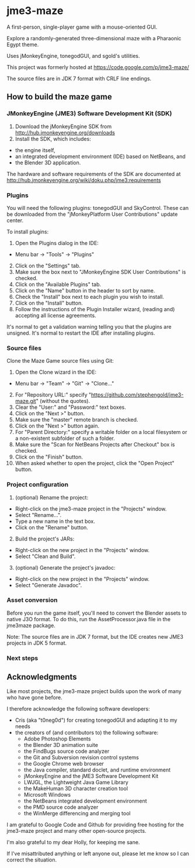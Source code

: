 # jme3-maze

A first-person, single-player game with a mouse-oriented GUI.

Explore a randomly-generated three-dimensional maze with a Pharaonic Egypt theme.

Uses jMonkeyEngine, tonegodGUI, and sgold's utilities.

This project was formerly hosted at https://code.google.com/p/jme3-maze/

The source files are in JDK 7 format with CRLF line endings.


## How to build the maze game

### JMonkeyEngine (JME3) Software Development Kit (SDK)

 1. Download the jMonkeyEngine SDK from http://hub.jmonkeyengine.org/downloads
 2. Install the SDK, which includes:
   + the engine itself,
   + an integrated development environment (IDE) based on NetBeans, and
   + the Blender 3D application.

The hardware and software requirements of the SDK are documented at 
http://hub.jmonkeyengine.org/wiki/doku.php/jme3:requirements

### Plugins

You will need the following plugins: tonegodGUI and SkyControl. These can be 
downloaded from the "jMonkeyPlatform User Contributions" update center.

To install plugins:
 1. Open the Plugins dialog in the IDE:
   + Menu bar -> "Tools" -> "Plugins"
 2. Click on the "Settings" tab.
 3. Make sure the box next to "JMonkeyEngine SDK User Contributions" is checked.
 4. Click on the "Available Plugins" tab.
 5. Click on the "Name" button in the header to sort by name.
 6. Check the "Install" box next to each plugin you wish to install.
 7. Click on the "Install" button.
 8. Follow the instructions of the Plugin Installer wizard, (reading and) 
    accepting all license agreements.

It's normal to get a validation warning telling you that the plugins are
unsigned. It's normal to restart the IDE after installing plugins.

### Source files

Clone the Maze Game source files using Git:
 1. Open the Clone wizard in the IDE:
   + Menu bar -> "Team" -> "Git" -> "Clone..."
 2. For "Repository URL:" specify 
    "https://github.com/stephengold/jme3-maze.git" (without the quotes).
 3. Clear the "User:" and "Password:" text boxes.
 4. Click on the "Next >" button.
 5. Make sure the "master" remote branch is checked.
 6. Click on the "Next >" button again.
 7. For "Parent Directory:" specify a writable folder on a local filesystem or 
    a non-existent subfolder of such a folder.
 8. Make sure the "Scan for NetBeans Projects after Checkout" box is checked.
 9. Click on the "Finish" button.
10. When asked whether to open the project, click the "Open Project" button.

### Project configuration

 1. (optional) Rename the project:
  + Right-click on the jme3-maze project in the "Projects" window.
  + Select "Rename...".
  + Type a new name in the text box.
  + Click on the "Rename" button.
 2. Build the project's JARs:
  + Right-click on the new project in the "Projects" window.
  + Select "Clean and Build".
 3. (optional) Generate the project's javadoc:
  + Right-click on the new project in the "Projects" window.
  + Select "Generate Javadoc".

### Asset conversion

Before you run the game itself, you'll need to convert the Blender assets to 
native J3O format. To do this, run the AssetProcessor.java file in the jme3maze 
package.

Note: The source files are in JDK 7 format, but the IDE creates new JME3 
projects in JDK 5 format.
        
### Next steps


## Acknowledgments

Like most projects, the jme3-maze project builds upon the work of many who 
have gone before.

I therefore acknowledge the following software developers:
+ Cris (aka "t0neg0d") for creating tonegodGUI and adapting it to my needs
+ the creators of (and contributors to) the following software:
  + Adobe Photoshop Elements
  + the Blender 3D animation suite
  + the FindBugs source code analyzer
  + the Git and Subversion revision control systems
  + the Google Chrome web browser
  + the Java compiler, standard doclet, and runtime environment
  + jMonkeyEngine and the jME3 Software Development Kit
  + LWJGL, the Lightweight Java Game Library
  + the MakeHuman 3D character creation tool
  + Microsoft Windows
  + the NetBeans integrated development environment
  + the PMD source code analyzer
  + the WinMerge differencing and merging tool

I am grateful to Google Code and Github for providing free hosting for the 
jme3-maze project and many other open-source projects.

I'm also grateful to my dear Holly, for keeping me sane.

If I've misattributed anything or left anyone out, please let me know so I can 
correct the situation.